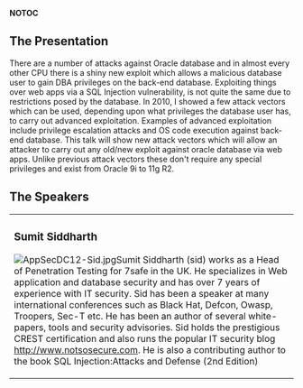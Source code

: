 <noinclude></noinclude> __NOTOC__

## The Presentation

There are a number of attacks against Oracle database and in almost
every other CPU there is a shiny new exploit which allows a malicious
database user to gain DBA privileges on the back-end database.
Exploiting things over web apps via a SQL Injection vulnerability, is
not quite the same due to restrictions posed by the database. In 2010, I
showed a few attack vectors which can be used, depending upon what
privileges the database user has, to carry out advanced exploitation.
Examples of advanced exploitation include privilege escalation attacks
and OS code execution against back-end database. This talk will show new
attack vectors which will allow an attacker to carry out any old/new
exploit against oracle database via web apps. Unlike previous attack
vectors these don't require any special privileges and exist from Oracle
9i to 11g R2.

## The Speakers

<table>

<tr>

<td>

### Sumit Siddharth

![AppSecDC12-Sid.jpg](AppSecDC12-Sid.jpg "AppSecDC12-Sid.jpg")Sumit
Siddharth (sid) works as a Head of Penetration Testing for 7safe in the
UK. He specializes in Web application and database security and has over
7 years of experience with IT security. Sid has been a speaker at many
international conferences such as Black Hat, Defcon, Owasp, Troopers,
Sec-T etc. He has been an author of several white-papers, tools and
security advisories. Sid holds the prestigious CREST certification and
also runs the popular IT security blog <http://www.notsosecure.com>. He
is also a contributing author to the book SQL Injection:Attacks and
Defense (2nd Edition)

</td>

</tr>

</table>

<noinclude></noinclude>